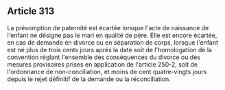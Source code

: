 Article 313
----
La présomption de paternité est écartée lorsque l'acte de naissance de l'enfant
ne désigne pas le mari en qualité de père. Elle est encore écartée, en cas de
demande en divorce ou en séparation de corps, lorsque l'enfant est né plus de
trois cents jours après la date soit de l'homologation de la convention réglant
l'ensemble des conséquences du divorce ou des mesures provisoires prises en
application de l'article 250-2, soit de l'ordonnance de non-conciliation, et
moins de cent quatre-vingts jours depuis le rejet définitif de la demande ou la
réconciliation.
